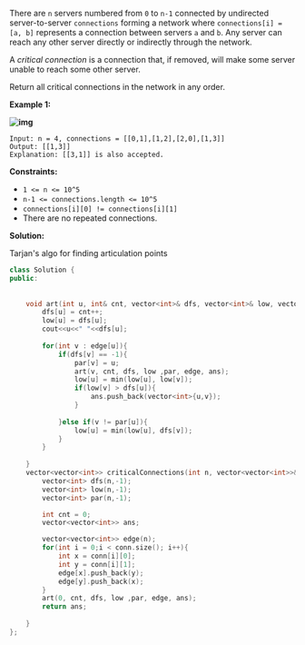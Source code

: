 There are `n` servers numbered from `0` to `n-1` connected by undirected server-to-server `connections` forming a network where `connections[i] = [a, b]` represents a connection between servers `a` and `b`. Any server can reach any other server directly or indirectly through the network.

A *critical connection* is a connection that, if removed, will make some server unable to reach some other server.

Return all critical connections in the network in any order.

 

**Example 1:**

**![img](https://assets.leetcode.com/uploads/2019/09/03/1537_ex1_2.png)**

```
Input: n = 4, connections = [[0,1],[1,2],[2,0],[1,3]]
Output: [[1,3]]
Explanation: [[3,1]] is also accepted.
```

 

**Constraints:**

- `1 <= n <= 10^5`
- `n-1 <= connections.length <= 10^5`
- `connections[i][0] != connections[i][1]`
- There are no repeated connections.



**Solution:**

Tarjan's algo for finding articulation points

```c++
class Solution {
public:
    
    
    void art(int u, int& cnt, vector<int>& dfs, vector<int>& low, vector<int>& par, vector<vector<int>>& edge, vector<vector<int>>& ans){
        dfs[u] = cnt++;
        low[u] = dfs[u];
        cout<<u<<" "<<dfs[u];
        
        for(int v : edge[u]){
            if(dfs[v] == -1){
                par[v] = u;
                art(v, cnt, dfs, low ,par, edge, ans);
                low[u] = min(low[u], low[v]);
                if(low[v] > dfs[u]){
                    ans.push_back(vector<int>{u,v});
                }
                    
            }else if(v != par[u]){
                low[u] = min(low[u], dfs[v]);
            }
        }
        
    }
    vector<vector<int>> criticalConnections(int n, vector<vector<int>>& conn) {
        vector<int> dfs(n,-1);
        vector<int> low(n,-1);
        vector<int> par(n,-1);

        int cnt = 0;
        vector<vector<int>> ans;

        vector<vector<int>> edge(n);
        for(int i = 0;i < conn.size(); i++){
            int x = conn[i][0];
            int y = conn[i][1];
            edge[x].push_back(y);
            edge[y].push_back(x);
        }
        art(0, cnt, dfs, low ,par, edge, ans);
        return ans;
        
    }
};
```

